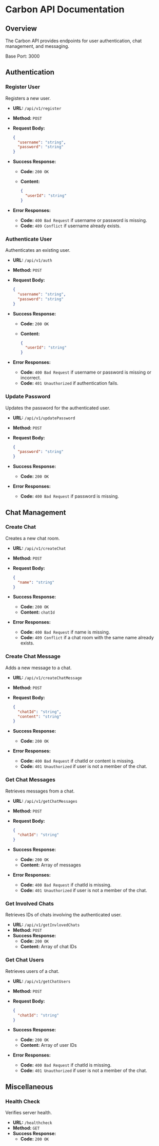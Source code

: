 # Carbon API Documentation

## Overview

The Carbon API provides endpoints for user authentication, chat management, and messaging.

Base Port: 3000

## Authentication

### Register User

Registers a new user.

- **URL:** `/api/v1/register`
- **Method:** `POST`
- **Request Body:**

  ```json
  {
    "username": "string",
    "password": "string"
  }
  ```

- **Success Response:**
  - **Code:** `200 OK`
  - **Content:**

    ```json
    {
      "userId": "string"
    }
    ```

- **Error Responses:**
  - **Code:** `400 Bad Request` if username or password is missing.
  - **Code:** `409 Conflict` if username already exists.

### Authenticate User

Authenticates an existing user.

- **URL:** `/api/v1/auth`
- **Method:** `POST`
- **Request Body:**

  ```json
  {
    "username": "string",
    "password": "string"
  }
  ```

- **Success Response:**
  - **Code:** `200 OK`
  - **Content:**

    ```json
    {
      "userId": "string"
    }
    ```

- **Error Responses:**
  - **Code:** `400 Bad Request` if username or password is missing or incorrect.
  - **Code:** `401 Unauthorized` if authentication fails.

### Update Password

Updates the password for the authenticated user.

- **URL:** `/api/v1/updatePassword`
- **Method:** `POST`
- **Request Body:**

  ```json
  {
    "password": "string"
  }
  ```

- **Success Response:**
  - **Code:** `200 OK`
- **Error Responses:**
  - **Code:** `400 Bad Request` if password is missing.

## Chat Management

### Create Chat

Creates a new chat room.

- **URL:** `/api/v1/createChat`
- **Method:** `POST`
- **Request Body:**

  ```json
  {
    "name": "string"
  }
  ```

- **Success Response:**
  - **Code:** `200 OK`
  - **Content:** `chatId`
- **Error Responses:**
  - **Code:** `400 Bad Request` if name is missing.
  - **Code:** `409 Conflict` if a chat room with the same name already exists.

### Create Chat Message

Adds a new message to a chat.

- **URL:** `/api/v1/createChatMessage`
- **Method:** `POST`
- **Request Body:**

  ```json
  {
    "chatId": "string",
    "content": "string"
  }
  ```

- **Success Response:**
  - **Code:** `200 OK`
- **Error Responses:**
  - **Code:** `400 Bad Request` if chatId or content is missing.
  - **Code:** `401 Unauthorized` if user is not a member of the chat.

### Get Chat Messages

Retrieves messages from a chat.

- **URL:** `/api/v1/getChatMessages`
- **Method:** `POST`
- **Request Body:**

  ```json
  {
    "chatId": "string"
  }
  ```

- **Success Response:**
  - **Code:** `200 OK`
  - **Content:** Array of messages
- **Error Responses:**
  - **Code:** `400 Bad Request` if chatId is missing.
  - **Code:** `401 Unauthorized` if user is not a member of the chat.

### Get Involved Chats

Retrieves IDs of chats involving the authenticated user.

- **URL:** `/api/v1/getInvlovedChats`
- **Method:** `POST`
- **Success Response:**
  - **Code:** `200 OK`
  - **Content:** Array of chat IDs

### Get Chat Users

Retrieves users of a chat.

- **URL:** `/api/v1/getChatUsers`
- **Method:** `POST`
- **Request Body:**

  ```json
  {
    "chatId": "string"
  }
  ```

- **Success Response:**
  - **Code:** `200 OK`
  - **Content:** Array of user IDs
- **Error Responses:**
  - **Code:** `400 Bad Request` if chatId is missing.
  - **Code:** `401 Unauthorized` if user is not a member of the chat.

## Miscellaneous

### Health Check

Verifies server health.

- **URL:** `/healthcheck`
- **Method:** `GET`
- **Success Response:**
  - **Code:** `200 OK`
